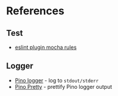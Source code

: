 # References

## Test
- [eslint plugin mocha rules](https://github.com/lo1tuma/eslint-plugin-mocha/tree/master/docs/rules)
  
## Logger
- [Pino logger](http://getpino.io/#/) - log to `stdout/stderr`
- [Pino Pretty](https://github.com/pinojs/pino-pretty) - prettify Pino logger output